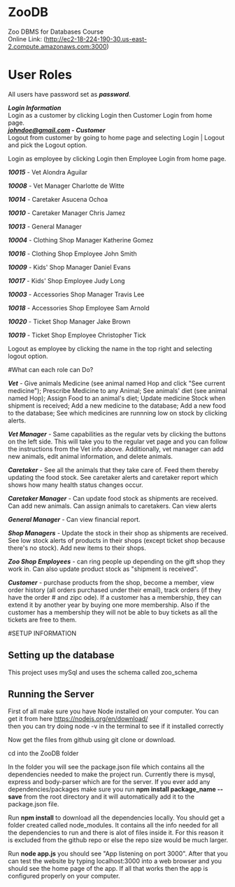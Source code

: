 # ZooDB
Zoo DBMS for Databases Course  
Online Link: (http://ec2-18-224-190-30.us-east-2.compute.amazonaws.com:3000)
# User Roles
All users have password set as ***password***.  

***Login Information***  
Login as a customer by clicking Login then Customer Login from home page.  
***johndoe@gmail.com - Customer***  
Logout from customer by going to home page and selecting Login | Logout and pick the Logout option.  

Login as employee by clicking Login then Employee Login from home page. 

***10015*** - Vet Alondra Aguilar  

***10008*** - Vet Manager Charlotte de Witte  

***10014*** - Caretaker Asucena Ochoa  

***10010*** - Caretaker Manager Chris Jamez  

***10013*** - General Manager

***10004*** - Clothing Shop Manager Katherine Gomez

***10016*** - Clothing Shop Employee John Smith

***10009*** - Kids' Shop Manager Daniel Evans

***10017*** - Kids' Shop Employee Judy Long

***10003*** - Accessories Shop Manager Travis Lee

***10018*** - Accessories Shop Employee Sam Arnold  

***10020*** - Ticket Shop Manager Jake Brown

***10019*** - Ticket Shop Employee Christopher Tick

Logout as employee by clicking the name in the top right and selecting logout option.  

#What can each role can Do?  

***Vet*** - Give animals Medicine (see animal named Hop and click "See current medicine"); Prescribe Medicine to any Animal; See animals' diet (see animal named Hop); Assign Food to an animal's diet; Update medicine Stock when shipment is received; Add a new medicine to the database; Add a new food to the database; See which medicines are runnning low on stock by clicking alerts.

***Vet Manager*** - Same capabilities as the regular vets by clicking the buttons on the left side. This will take you to the regular vet page and you can follow the instructions from the Vet info above. Additionally, vet manager can add new animals, edit animal information, and delete animals.

***Caretaker*** - See all the animals that they take care of. Feed them thereby updating the food stock. See caretaker alerts and caretaker report which shows how many health status changes occur.

***Caretaker Manager*** - Can update food stock as shipments are received. Can add new animals. Can assign animals to caretakers. Can view alerts

***General Manager*** -  Can view financial report.

***Shop Managers*** - Update the stock in their shop as shipments are received. See low stock alerts of products in their shops (except ticket shop because there's no stock). Add new items to their shops.

***Zoo Shop Employees*** - can ring people up depending on the gift shop they work in. Can also update product stock as "shipment is received".

***Customer*** - purchase products from the shop, become a member, view order history (all orders purchased under their email), track orders (if they have the order # and zipc ode). If a customer has a membership, they can extend it by another year by buying one more membership. Also if the customer has a membership they will not be able to buy tickets as all the tickets are free to them.

#SETUP INFORMATION  

## Setting up the database  
This project uses mySql and uses the schema called zoo_schema   

## Running the Server  
First of all make sure you have Node installed on your computer. You can get it from here https://nodejs.org/en/download/   
then you can try doing node -v in the terminal to see if it installed correctly  

Now get the files from github using git clone or download.  

cd into the ZooDB folder

In the folder you will see the package.json file which contains all the dependencies needed to make the project run. 
Currently there is mysql, express and body-parser which are for the server. 
If you ever add any dependencies/packages make sure you run **npm install package_name --save** from the root directory
and it will automatically add it to the package.json file.

Run **npm install** to download all the dependencies locally. You should get a folder created called node_modules. It contains all the info needed for all the dependencies to run and there is alot of files inside it. 
For this reason it is excluded from the github repo or else the repo size would be much larger. 

Run **node app.js** you should see "App listening on port 3000". After that you can test the website
by typing localhost:3000 into a web browser and you should see the home page of the app. If all that works then the app is configured properly on your computer.




